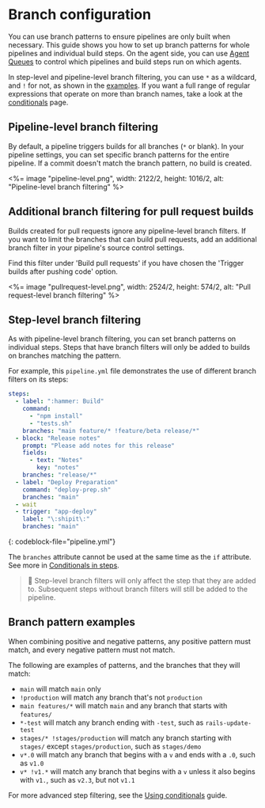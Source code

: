 # Branch configuration

You can use branch patterns to ensure pipelines are only built when necessary. This guide shows you how to set up branch patterns for whole pipelines and individual build steps. On the agent side, you can use [Agent Queues](/docs/agent/v3/queues) to control which pipelines and build steps run on which agents.

In step-level and pipeline-level branch filtering, you can use `*` as a wildcard, and `!` for not, as shown in the [examples](#branch-pattern-examples). If you want a full range of regular expressions that operate on more than branch names, take a look at the [conditionals](/docs/pipelines/conditionals) page.


## Pipeline-level branch filtering

By default, a pipeline triggers builds for all branches (`*` or blank). In your pipeline settings, you can set specific branch patterns for the entire pipeline. If a commit doesn't match the branch pattern, no build is created.

<%= image "pipeline-level.png", width: 2122/2, height: 1016/2, alt: "Pipeline-level branch filtering" %>

## Additional branch filtering for pull request builds

Builds created for pull requests ignore any pipeline-level branch filters. If you want to limit the branches that can build pull requests, add an additional branch filter in your pipeline's source control settings.

Find this filter under 'Build pull requests' if you have chosen the 'Trigger builds after pushing code' option.

<%= image "pullrequest-level.png", width: 2524/2, height: 574/2, alt: "Pull request-level branch filtering" %>

## Step-level branch filtering

As with pipeline-level branch filtering, you can set branch patterns on individual steps. Steps that have branch filters will only be added to builds on branches matching the pattern.

For example, this `pipeline.yml` file demonstrates the use of different branch filters on its steps:

```yaml
steps:
  - label: ":hammer: Build"
    command:
      - "npm install"
      - "tests.sh"
    branches: "main feature/* !feature/beta release/*"
  - block: "Release notes"
    prompt: "Please add notes for this release"
    fields:
      - text: "Notes"
        key: "notes"
    branches: "release/*"
  - label: "Deploy Preparation"
    command: "deploy-prep.sh"
    branches: "main"
  - wait
  - trigger: "app-deploy"
    label: "\:shipit\:"
    branches: "main"
```
{: codeblock-file="pipeline.yml"}

The `branches` attribute cannot be used at the same time as the `if` attribute. See more in [Conditionals in steps](/docs/pipelines/conditionals#conditionals-in-steps).

>📘
> Step-level branch filters will only affect the step that they are added to. Subsequent steps without branch filters will still be added to the pipeline.

## Branch pattern examples

When combining positive and negative patterns, any positive pattern must match, and every negative pattern must not match.

The following are examples of patterns, and the branches that they will match:

* `main` will match `main` only
* `!production` will match any branch that's not `production`
* `main features/*` will match `main` and any branch that starts with `features/`
* `*-test` will match any branch ending with `-test`, such as `rails-update-test`
* `stages/* !stages/production` will match any branch starting with `stages/` except `stages/production`, such as `stages/demo`
* `v*.0` will match any branch that begins with a `v` and ends with a `.0`, such as `v1.0`
* `v* !v1.*` will match any branch that begins with a `v` unless it also begins with `v1.`, such as `v2.3`, but not `v1.1`

For more advanced step filtering, see the [Using conditionals](/docs/pipelines/conditionals) guide.
